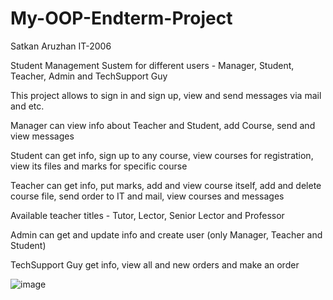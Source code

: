 # My-OOP-Endterm-Project

Satkan Aruzhan IT-2006

Student Management Sustem for different users - Manager, Student, Teacher, Admin and TechSupport Guy

This project allows to sign in and sign up, view and send messages via mail and etc.

Manager can view info about Teacher and Student, add Course, send and view messages

Student can get info, sign up to any course, view courses for registration,  view its files and marks for specific course

Teacher can get info, put marks, add and view course itself, add and delete course file, send order to IT and mail, view courses and messages 

Available teacher titles - Tutor, Lector, Senior Lector and Professor

Admin can get and update info and create user (only Manager, Teacher and Student)

TechSupport Guy get info, view all and new orders and make an order

![image](https://user-images.githubusercontent.com/80282536/110395831-b7122e00-8090-11eb-8c70-cbddfb0edf05.png)
